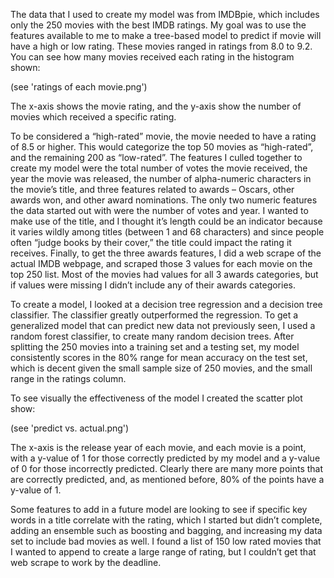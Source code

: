 The data that I used to create my model was from IMDBpie, which includes only the 250 movies with the best IMDB ratings.  My goal was to use the features available to me to make a tree-based model to predict if movie will have a high or low rating.  These movies ranged in ratings from 8.0 to 9.2.  You can see how many movies received each rating in the histogram shown: 

(see 'ratings of each movie.png')


The x-axis shows the movie rating, and the y-axis show the number of movies which received a specific rating.


To be considered a “high-rated” movie, the movie needed to have a rating of 8.5 or higher.  This would categorize the top 50 movies as “high-rated”, and the remaining 200 as “low-rated”.  The features I culled together to create my model were the total number of votes the movie received, the year the movie was released, the number of alpha-numeric characters in the movie’s title, and three features related to awards – Oscars, other awards won, and other award nominations.  The only two numeric features the data started out with were the number of votes and year.  I wanted to make use of the title, and I thought it’s length could be an indicator because it varies wildly among titles (between 1 and 68 characters) and since people often “judge books by their cover,” the title could impact the rating it receives.  Finally, to get the three awards features, I did a web scrape of the actual IMDB webpage, and scraped those 3 values for each movie on the top 250 list.  Most of the movies had values for all 3 awards categories, but if values were missing I didn’t include any of their awards categories. 


To create a model, I looked at a decision tree regression and a decision tree classifier.  The classifier greatly outperformed the regression.  To get a generalized model that can predict new data not previously seen, I used a random forest classifier, to create many random decision trees.  After splitting the 250 movies into a training set and a testing set, my model consistently scores in the 80% range for mean accuracy on the test set, which is decent given the small sample size of 250 movies, and the small range in the ratings column.  



To see visually the effectiveness of the model I created the scatter plot show:

(see 'predict vs. actual.png')

The x-axis is the release year of each movie, and each movie is a point, with a y-value of 1 for those correctly predicted by my model and a y-value of 0 for those incorrectly predicted.  Clearly there are many more points that are correctly predicted, and, as mentioned before, 80% of the points have a y-value of 1.


Some features to add in a future model are looking to see if specific key words in a title correlate with the rating, which I started but didn’t complete, adding an ensemble such as boosting and bagging, and increasing my data set to include bad movies as well.  I found a list of 150 low rated movies that I wanted to append to create a large range of rating, but I couldn’t get that web scrape to work by the deadline.  
